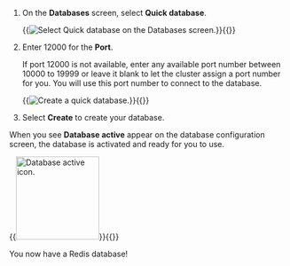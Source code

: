 1. On the **Databases** screen, select **Quick database**.

    {{<image filename="images/rs/screenshots/databases/db-screen.png" alt="Select Quick database on the Databases screen." >}}{{</image>}}

1. Enter 12000 for the **Port**.

    If port 12000 is not available, enter any available port number between 10000 to 19999 or leave it blank to let the cluster assign a port number for you. You will use this port number to connect to the database.

    {{<image filename="images/rs/screenshots/databases/quick-db.png" alt="Create a quick database." >}}{{</image>}}

1. Select **Create** to create your database.

When you see **Database active** appear on the database configuration screen, the database is activated and ready for you to use.

{{<image filename="images/rs/icons/db-active-icon.png" width="150px" alt="Database active icon." >}}{{</image>}}


You now have a Redis database!